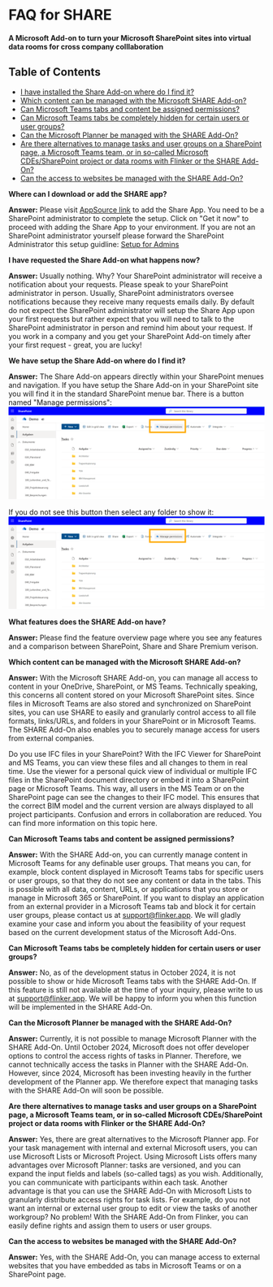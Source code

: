 # FAQ for SHARE 
#### A Microsoft Add-on to turn your Microsoft SharePoint sites into virtual data rooms for cross company colllaboration

## Table of Contents
- [I have installed the Share Add-on where do I find it?](#i-have-installed-the-share-add-on-where-do-i-find-it)
- [Which content can be managed with the Microsoft SHARE Add-on?](#which-content-can-be-managed-with-the-microsoft-share-add-on)
- [Can Microsoft Teams tabs and content be assigned permissions?](#can-microsoft-teams-tabs-and-content-be-assigned-permissions)
- [Can Microsoft Teams tabs be completely hidden for certain users or user groups?](#can-microsoft-teams-tabs-be-completely-hidden-for-certain-users-or-user-groups)
- [Can the Microsoft Planner be managed with the SHARE Add-On?](#can-the-microsoft-planner-be-managed-with-the-share-add-on)
- [Are there alternatives to manage tasks and user groups on a SharePoint page, a Microsoft Teams team, or in so-called Microsoft CDEs/SharePoint project or data rooms with Flinker or the SHARE Add-On?](#are-there-alternatives-to-manage-tasks-and-user-groups-on-a-sharepoint-page-a-microsoft-teams-team-or-in-so-called-microsoft-cdessharepoint-project-or-data-rooms-with-flinker-or-the-share-add-on)
- [Can the access to websites be managed with the SHARE Add-On?](#can-the-access-to-websites-be-managed-with-the-share-add-on)


**Where can I download or add the SHARE app?**

**Answer:** Please visit [AppSource link](https://appsource.microsoft.com/en-us/product/office/WA200007197?src=docs&mktcmpid=docs_installation) to add the Share App. You need to be a SharePoint administrator to complete the setup. Click on "Get it now" to proceed with adding the Share App to your environment.
If you are not an SharePoint administrator yourself please forward the SharePoint Administrator this setup guidline: [Setup for Admins](installation)

**I have requested the Share Add-on what happens now?**

**Answer:** Usually nothing. Why? Your SharePoint administrator will receive a notification about your requests. Please speak to your SharePoint administrator in person. Usually, SharePoint administrators oversee notifications because they receive many requests emails daily. By default do not expect the SharePoint administrator will setup the Share App upon your first requests but rather expect that you will need to talk to the SharePoint administrator in person and remind him about your request. If you work in a company and you get your SharePoint Add-on timely after your first request - great, you are lucky!

**We have setup the Share Add-on where do I find it?**

**Answer:** The Share Add-on appears directly within your SharePoint menues and navigation. If you have setup the Share Add-on in your SharePoint site you will find it in the standard SharePoint menue bar. There is a button named "Manage permissions":
![Search for IFC Viewer and Click Add](/_media/sharepoint-document-library-view-share-add-on.png)

If you do not see this button then select any folder to show it:
![Search for IFC Viewer and Click Add](/_media/sharepoint-document-library-view-share-add-on.png)

**What features does the SHARE Add-on have?**

**Answer:** Please find the feature overview page where you see any features and a comparison between SharePoint, Share and Share Premium verison.

**Which content can be managed with the Microsoft SHARE Add-on?**

**Answer:** With the Microsoft SHARE Add-on, you can manage all access to content in your OneDrive, SharePoint, or MS Teams. Technically speaking, this concerns all content stored on your Microsoft SharePoint sites. Since files in Microsoft Teams are also stored and synchronized on SharePoint sites, you can use SHARE to easily and granularly control access to all file formats, links/URLs, and folders in your SharePoint or in Microsoft Teams. The SHARE Add-On also enables you to securely manage access for users from external companies.

Do you use IFC files in your SharePoint? With the IFC Viewer for SharePoint and MS Teams, you can view these files and all changes to them in real time. Use the viewer for a personal quick view of individual or multiple IFC files in the SharePoint document directory or embed it into a SharePoint page or Microsoft Teams. This way, all users in the MS Team or on the SharePoint page can see the changes to their IFC model. This ensures that the correct BIM model and the current version are always displayed to all project participants. Confusion and errors in collaboration are reduced. You can find more information on this topic here.


**Can Microsoft Teams tabs and content be assigned permissions?**

**Answer:** With the SHARE Add-on, you can currently manage content in Microsoft Teams for any definable user groups. That means you can, for example, block content displayed in Microsoft Teams tabs for specific users or user groups, so that they do not see any content or data in the tabs. This is possible with all data, content, URLs, or applications that you store or manage in Microsoft 365 or SharePoint. If you want to display an application from an external provider in a Microsoft Teams tab and block it for certain user groups, please contact us at [support@flinker.app](mailto:support@flinker.app). We will gladly examine your case and inform you about the feasibility of your request based on the current development status of the Microsoft Add-Ons.


**Can Microsoft Teams tabs be completely hidden for certain users or user groups?**

**Answer:** No, as of the development status in October 2024, it is not possible to show or hide Microsoft Teams tabs with the SHARE Add-On. If this feature is still not available at the time of your inquiry, please write to us at [support@flinker.app](mailto:support@flinker.app). We will be happy to inform you when this function will be implemented in the SHARE Add-On.


**Can the Microsoft Planner be managed with the SHARE Add-On?**

**Answer:** Currently, it is not possible to manage Microsoft Planner with the SHARE Add-On. Until October 2024, Microsoft does not offer developer options to control the access rights of tasks in Planner. Therefore, we cannot technically access the tasks in Planner with the SHARE Add-On. However, since 2024, Microsoft has been investing heavily in the further development of the Planner app. We therefore expect that managing tasks with the SHARE Add-On will soon be possible.


**Are there alternatives to manage tasks and user groups on a SharePoint page, a Microsoft Teams team, or in so-called Microsoft CDEs/SharePoint project or data rooms with Flinker or the SHARE Add-On?**

**Answer:** Yes, there are great alternatives to the Microsoft Planner app. For your task management with internal and external Microsoft users, you can use Microsoft Lists or Microsoft Project. Using Microsoft Lists offers many advantages over Microsoft Planner: tasks are versioned, and you can expand the input fields and labels (so-called tags) as you wish. Additionally, you can communicate with participants within each task. Another advantage is that you can use the SHARE Add-On with Microsoft Lists to granularly distribute access rights for task lists. For example, do you not want an internal or external user group to edit or view the tasks of another workgroup? No problem! With the SHARE Add-On from Flinker, you can easily define rights and assign them to users or user groups.


**Can the access to websites be managed with the SHARE Add-On?**

**Answer:** Yes, with the SHARE Add-On, you can manage access to external websites that you have embedded as tabs in Microsoft Teams or on a SharePoint page.








